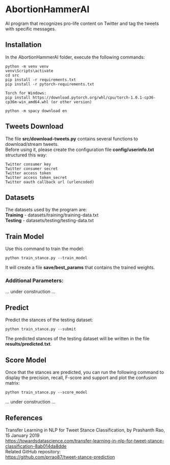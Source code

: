 # AbortionHammerAI
AI program that recognizes pro-life content on Twitter and tag the tweets with specific messages.

## Installation
In the AbortionHammerAI folder, execute the following commands:
```
python -m venv venv
venv\Scripts\activate
cd src
pip install -r requirements.txt
pip install -r pytorch-requirements.txt

Torch for Windows:
pip install https://download.pytorch.org/whl/cpu/torch-1.0.1-cp36-cp36m-win_amd64.whl (or other version)

python -m spacy download en
```

## Tweets Download
The file **src/download-tweets.py** contains several functions to download/stream tweets.  
Before using it, please create the configuration file **config/userinfo.txt** structured this way:
```
Twitter consumer key
Twitter consumer secret
Twitter access token
Twitter access token_secret
Twitter oauth callback url (urlencoded)
```

## Datasets
The datasets used by the program are:  
**Training** - datasets/training/training-data.txt  
**Testing** - datasets/testing/testing-data.txt  


## Train Model
Use this command to train the model:
```
python train_stance.py --train_model
```
It will create a file **save/best_params** that contains the trained weights.

### Additional Parameters:
... under construction ...

## Predict
Predict the stances of the testing dataset:
```
python train_stance.py --submit
```
The predicted stances of the testing dataset will be written in the file **results/predicted.txt**.

## Score Model
Once that the stances are predicted, you can run the following command to display the precision, recall, F-score and support and plot the confusion matrix:
```
python train_stance.py --score_model
```

... under construction ...

## References
Transfer Learning in NLP for Tweet Stance Classification, by Prashanth Rao, 15 January 2019  
https://towardsdatascience.com/transfer-learning-in-nlp-for-tweet-stance-classification-8ab014da8dde  
Related GitHub repository:  
https://github.com/prrao87/tweet-stance-prediction  
